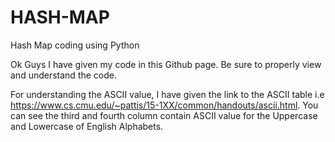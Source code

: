 # HASH-MAP
Hash Map coding using Python

Ok Guys I have given my code in this Github page.
Be sure to properly view and understand the code.

For understanding the ASCII value, I have given the link to the ASCII table i.e https://www.cs.cmu.edu/~pattis/15-1XX/common/handouts/ascii.html. You can see the third and fourth column contain ASCII value for the Uppercase and Lowercase of English Alphabets. 
